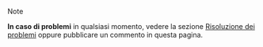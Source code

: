 > [!Note]
> **In caso di problemi** in qualsiasi momento, vedere la sezione [Risoluzione dei problemi](../troubleshooting.md) oppure pubblicare un commento in questa pagina.
